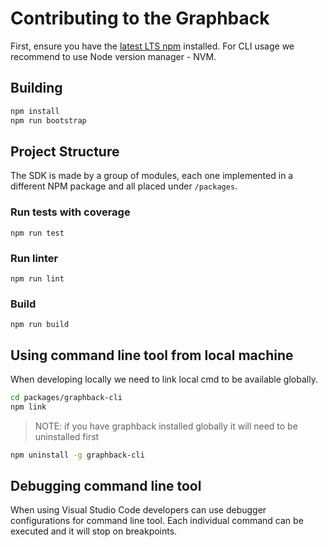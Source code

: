 # Contributing to the Graphback

First, ensure you have the [latest LTS npm](https://docs.npmjs.com/) installed.
For CLI usage we recommend to use Node version manager - NVM.

## Building

```sh
npm install
npm run bootstrap
```

## Project Structure

The SDK is made by a group of modules, each one implemented in a different NPM package and all placed under `/packages`.

### Run tests with coverage

`npm run test`

### Run linter

`npm run lint`

### Build

`npm run build`

## Using command line tool from local machine

When developing locally we need to link local cmd to be available globally.

```bash
cd packages/graphback-cli
npm link  
```

> NOTE: if you have graphback installed globally it will need to be uninstalled first

```bash
npm uninstall -g graphback-cli
```

## Debugging command line tool

When using Visual Studio Code developers can use debugger configurations for command line tool.
Each individual command can be executed and it will stop on breakpoints.
